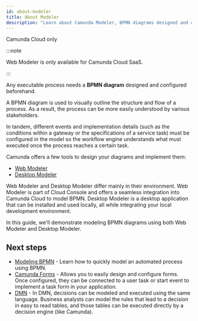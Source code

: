 ```yaml
---
id: about-modeler
title: About Modeler
description: "Learn about Camunda Modeler, BPMN diagrams designed and configured, and both Web Modeler and Desktop Modeler."
---
```


<span class="badge badge--cloud">Camunda Cloud only</span>

:::note

Web Modeler is only available for Camunda Cloud SaaS.

:::

Any executable process needs a **BPMN diagram** designed and configured beforehand.

A BPMN diagram is used to visually outline the structure and flow of a process. As a result, the process can be more easily understood by various stakeholders.

In tandem, different events and implementation details (such as the conditions within a gateway or the specifications of a service task) must be configured in the model so the workflow engine understands what must executed once the process reaches a certain task.

Camunda offers a few tools to design your diagrams and implement them:

- [Web Modeler](./web-modeler/launch-cloud-modeler.md)
- [Desktop Modeler](./desktop-modeler/install-the-modeler.md)

Web Modeler and Desktop Modeler differ mainly in their environment. Web Modeler is part of Cloud Console and offers a seamless integration into Camunda Cloud to model BPMN. Desktop Modeler is a desktop application that can be installed and used locally, all while integrating your local development environment.

In this guide, we'll demonstrate modeling BPMN diagrams using both Web Modeler and Desktop Modeler.

## Next steps

- [Modeling BPMN](/guides/automating-a-process-using-bpmn.md) - Learn how to quickly model an automated process using BPMN.
- [Camunda Forms](/guides/utilizing-forms.md) - Allows you to easily design and configure forms. Once configured, they can be connected to a user task or start event to implement a task form in your application.
- [DMN](./dmn/dmn.md) - In DMN, decisions can be modeled and executed using the same language. Business analysts can model the rules that lead to a decision in easy to read tables, and those tables can be executed directly by a decision engine (like Camunda).
